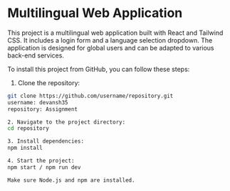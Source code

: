 # Multilingual Web Application

This project is a multilingual web application built with React and Tailwind CSS. It includes a login form and a language selection dropdown. The application is designed for global users and can be adapted to various back-end services.

To install this project from GitHub, you can follow these steps:

1. Clone the repository:
   
```bash
git clone https://github.com/username/repository.git
username: devansh35
repository: Assignment

2. Navigate to the project directory: 
cd repository

3. Install dependencies:
npm install

4. Start the project:
npm start / npm run dev 

Make sure Node.js and npm are installed.
